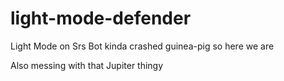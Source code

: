 # light-mode-defender
Light Mode on Srs Bot kinda crashed guinea-pig so here we are

Also messing with that Jupiter thingy
